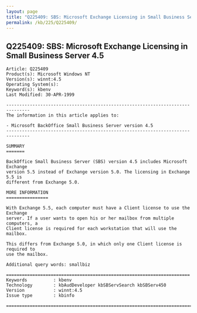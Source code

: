```yaml
---
layout: page
title: "Q225409: SBS: Microsoft Exchange Licensing in Small Business Server 4.5"
permalink: /kb/225/Q225409/
---
```


## Q225409: SBS: Microsoft Exchange Licensing in Small Business Server 4.5

	Article: Q225409
	Product(s): Microsoft Windows NT
	Version(s): winnt:4.5
	Operating System(s): 
	Keyword(s): kbenv
	Last Modified: 30-APR-1999
	
	-------------------------------------------------------------------------------
	The information in this article applies to:
	
	- Microsoft BackOffice Small Business Server version 4.5 
	-------------------------------------------------------------------------------
	
	SUMMARY
	=======
	
	BackOffice Small Business Server (SBS) version 4.5 includes Microsoft Exchange
	version 5.5 instead of Exchange version 5.0. The licensing in Exchange 5.5 is
	different from Exchange 5.0.
	
	MORE INFORMATION
	================
	
	With Exchange 5.5, each computer must have a Client license to use the Exchange
	server. If a user wants to open his or her mailbox from multiple computers, a
	Client license is required for each workstation that will use the mailbox.
	
	This differs from Exchange 5.0, in which only one Client license is required to
	use the mailbox.
	
	Additional query words: smallbiz
	
	======================================================================
	Keywords          : kbenv 
	Technology        : kbAudDeveloper kbSBServSearch kbSBServ450
	Version           : winnt:4.5
	Issue type        : kbinfo
	
	=============================================================================
	
